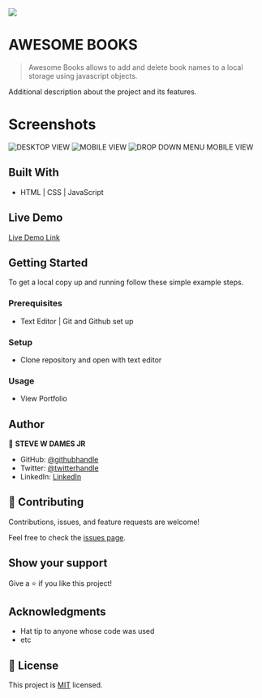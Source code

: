 ![](https://img.shields.io/badge/Microverse-blueviolet)

# AWESOME BOOKS

> Awesome Books allows to add and delete book names to a local storage using javascript objects.


Additional description about the project and its features.

# Screenshots
![DESKTOP VIEW]()
![MOBILE VIEW]()
![DROP DOWN MENU MOBILE VIEW]()


## Built With

- HTML | CSS | JavaScript


## Live Demo

[Live Demo Link]()


## Getting Started


To get a local copy up and running follow these simple example steps.

### Prerequisites
- Text Editor | Git and Github set up

### Setup
- Clone repository and open with text editor

### Usage
- View Portfolio 


## Author

👤 **STEVE W DAMES JR**

- GitHub: [@githubhandle](https://github.com/steveWDamesJr)
- Twitter: [@twitterhandle](https://twitter.com/Steve88312331)
- LinkedIn: [LinkedIn](https://www.linkedin.com/in/steve-w-dames-jr/)


## 🤝 Contributing

Contributions, issues, and feature requests are welcome!

Feel free to check the [issues page](../../issues/).

## Show your support

Give a ⭐️ if you like this project!

## Acknowledgments
- Hat tip to anyone whose code was used
- etc

## 📝 License

This project is [MIT](./MIT.md) licensed.

